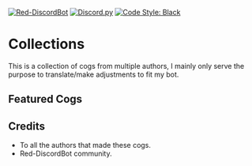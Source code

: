 [![Red-DiscordBot](https://img.shields.io/badge/Red--DiscordBot-V3-red.svg)](https://github.com/Cog-Creators/Red-DiscordBot)
[![Discord.py](https://img.shields.io/badge/discord-py-blue.svg)](https://github.com/Rapptz/discord.py)
[![Code Style: Black](https://img.shields.io/badge/code%20style-black-000000.svg)](https://github.com/ambv/black)

# Collections
This is a collection of cogs from multiple authors, I mainly only serve the purpose to translate/make adjustments to fit my bot.

## Featured Cogs


## Credits
- To all the authors that made these cogs.
- Red-DiscordBot community.
